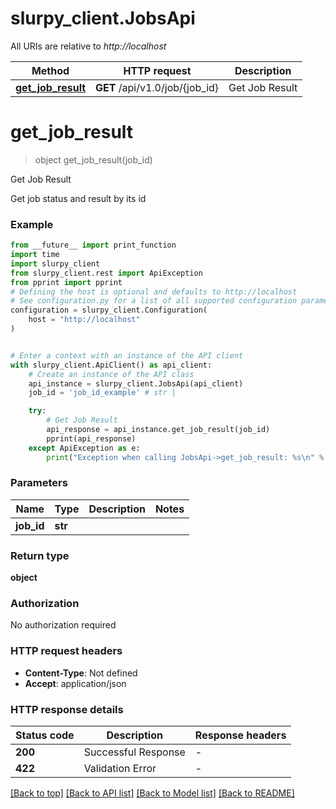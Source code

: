 # slurpy_client.JobsApi

All URIs are relative to *http://localhost*

Method | HTTP request | Description
------------- | ------------- | -------------
[**get_job_result**](JobsApi.md#get_job_result) | **GET** /api/v1.0/job/{job_id} | Get Job Result


# **get_job_result**
> object get_job_result(job_id)

Get Job Result

Get job status and result by its id

### Example

```python
from __future__ import print_function
import time
import slurpy_client
from slurpy_client.rest import ApiException
from pprint import pprint
# Defining the host is optional and defaults to http://localhost
# See configuration.py for a list of all supported configuration parameters.
configuration = slurpy_client.Configuration(
    host = "http://localhost"
)


# Enter a context with an instance of the API client
with slurpy_client.ApiClient() as api_client:
    # Create an instance of the API class
    api_instance = slurpy_client.JobsApi(api_client)
    job_id = 'job_id_example' # str | 

    try:
        # Get Job Result
        api_response = api_instance.get_job_result(job_id)
        pprint(api_response)
    except ApiException as e:
        print("Exception when calling JobsApi->get_job_result: %s\n" % e)
```

### Parameters

Name | Type | Description  | Notes
------------- | ------------- | ------------- | -------------
 **job_id** | **str**|  | 

### Return type

**object**

### Authorization

No authorization required

### HTTP request headers

 - **Content-Type**: Not defined
 - **Accept**: application/json

### HTTP response details
| Status code | Description | Response headers |
|-------------|-------------|------------------|
**200** | Successful Response |  -  |
**422** | Validation Error |  -  |

[[Back to top]](#) [[Back to API list]](../README.md#documentation-for-api-endpoints) [[Back to Model list]](../README.md#documentation-for-models) [[Back to README]](../README.md)

